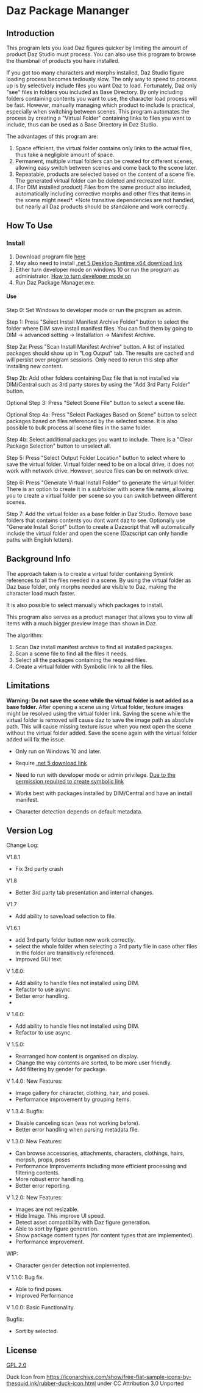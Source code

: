 # Daz Package Mananger

## Introduction
This program lets you load Daz figures quicker by limiting the amount of product Daz Studio must process. You can also use this program to browse the thumbnail of products you have installed.

If you got too many characters and morphs installed, Daz Studio figure loading process becomes tediously slow. The only way to speed to process up is by selectively include files you want Daz to load. Fortunately, Daz only "see" files in folders you included as Base Directory. By only including folders containing contents you want to use, the character load process will be fast. However, manually managing which product to include is practical, especially when switching between scenes. This program automates the process by creating a "Virtual Folder" containing links to files you want to include, thus can be used as a Base Directory in Daz Studio. 

The advantages of this program are:
1. Space efficient, the virtual folder contains only links to the actual files, thus take a negligible amount of space.
2. Permanent, multiple virtual folders can be created for different scenes, allowing easy switch between scenes and come back to the scene later.
3. Repeatable, products are selected based on the content of a scene file. The generated virtual folder can be deleted and recreated later.
4. (For DIM installed product) Files from the same product also included, automatically including corrective morphs and other files that items in the scene might need*.
*Note transitive dependencies are not handled, but nearly all Daz products should be standalone and work correctly.


## How To Use
### Install
1. Download program file [here](https://github.com/TheNoobDucky/Daz-Package-Manager/releases/tag/V1.6.0)
2. May also need to install [.net 5 Desktop Runtime x64 download link](https://dotnet.microsoft.com/download/dotnet/thank-you/runtime-desktop-5.0.8-windows-x64-installer)
3. Either turn developer mode on windows 10 or run the program as administrator. [How to turn developer mode on](https://docs.microsoft.com/en-us/windows/apps/get-started/enable-your-device-for-development)
4. Run Daz Package Manager.exe.

#### Use
Step 0: Set Windows to developer mode or run the program as admin.

Step 1: Press "Select Install Manifest Archive Folder" button to select the folder where DIM save install manifest files. 
You can find them by going to DIM -> advanced setting -> Installation -> Manifest Archive. 

Step 2a: Press "Scan Install Manifest Archive" button. 
A list of installed packages should show up in "Log Output" tab. 
The results are cached and will persist over program sessions.
Only need to rerun this step after installing new content.

Step 2b: Add other folders containing Daz file that is not installed via DIM/Central such as 3rd party stores by using the "Add 3rd Party Folder" button. 

Optional Step 3: Press "Select Scene File" button to select a scene file.

Optional Step 4a: Press "Select Packages Based on Scene" button to select packages based on files referenced by the selected scene. It is also possible to bulk process all scene files in the same folder.

Step 4b: Select additional packages you want to include.
There is a "Clear Package Selection" button to unselect all. 

Step 5: Press "Select Output Folder Location" button to select where to save the virtual folder. 
Virtual folder need to be on a local drive, 
it does not work with network drive.
However, source files can be on network drive.

Step 6: Press "Generate Virtual Install Folder" to generate the virtual folder.
There is an option to create it in a subfolder with scene file name, allowing you to create a virtual folder per scene so you can switch between different scenes.

Step 7: Add the virtual folder as a base folder in Daz Studio. 
Remove base folders that contains contents you dont want daz to see.
Optionally use "Generate Install Script" button to create a Dazscript that will automatically include the virtual folder and open the scene (Dazscript can only handle paths with English letters).


## Background Info
The approach taken is to create a virtual folder containing Symlink references to all the files needed in a scene.
By using the virtual folder as Daz base folder,
only morphs needed are visible to Daz, 
making the character load much faster.

It is also possible to select manually which packages to install.

This program also serves as a product manager that allows you to view all items with a much bigger preview image than shown in Daz.


The algorithm:

1. Scan Daz install manifest archive to find all installed packages.
2. Scan a scene file to find all the files it needs. 
3. Select all the packages containing the required files.
4. Create a virtual folder with Symbolic link to all the files. 


## Limitations
**Warning: Do not save the scene while the virtual folder is not added as a base folder.**
After opening a scene using Virtual folder, texture images might be resolved using the virtual folder link. Saving the scene while the virtual folder is removed will cause daz to save the image path as absolute path. This will cause missing texture issue when you next open the scene without the virtual folder added. Save the scene again with the virtual folder added will fix the issue.

* Only run on Windows 10 and later.

* Require [.net 5 download link](https://dotnet.microsoft.com/download/dotnet/thank-you/runtime-desktop-5.0.8-windows-x64-installer)

* Need to run with developer mode or admin privilege. 
[Due to the permission required to create symbolic link](https://docs.microsoft.com/en-us/windows/win32/api/winbase/nf-winbase-createsymboliclinka)

* Works best with packages installed by DIM/Central and have an install manifest.

* Character detection depends on default metadata.


## Version Log
Change Log:

V1.8.1
* Fix 3rd party crash

V1.8
* Better 3rd party tab presentation and internal changes.

V1.7
* Add ability to save/load selection to file.

V1.6.1 
* add 3rd party folder button now work correctly.
* select the whole folder when selecting a 3rd party file in case other files in the folder are transitively referenced.
* Improved GUI text.

V 1.6.0:
* Add ability to handle files not installed using DIM.
* Refactor to use async.
* Better error handling.
*
V 1.6.0:
* Add ability to handle files not installed using DIM.
* Refactor to use async.

V 1.5.0:
* Rearranged how content is organised on display.
* Change the way contents are sorted, to be more user friendly.
* Add filtering by gender for package.

V 1.4.0:
New Features:

* Image gallery for character, clothing, hair, and poses.
* Performance improvement by grouping items.

V 1.3.4:
Bugfix: 
* Disable canceling scan (was not working before).
* Better error handling when parsing metadata file.

V 1.3.0:
New Features:
* Can browse accessories, attachments, characters, clothings, hairs, morpsh, props, poses
* Performance Improvements including more efficient processing and filtering contents.
* More robust error handling.
*  Better error reporting.

V 1.2.0:
New Features:
* Images are not resizable.
* Hide Image. This improve UI speed.
* Detect asset compatibility with Daz figure generation.
* Able to sort by figure generation.
* Show package content types (for content types that are implemented).
* Performance improvement.

WIP:
* Character gender detection not implemented.

V 1.1.0:
Bug fix.
* Able to find poses.
* Improved Performance

V 1.0.0:
Basic Functionality.

Bugfix:
* Sort by selected.

## License
[GPL 2.0](https://www.gnu.org/licenses/old-licenses/gpl-2.0.html)

Duck Icon from https://iconarchive.com/show/free-flat-sample-icons-by-thesquid.ink/rubber-duck-icon.html under CC Attribution 3.0 Unported
